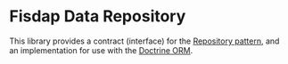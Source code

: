 # Fisdap Data Repository #

This library provides a contract (interface) for the [Repository pattern](http://martinfowler.com/eaaCatalog/repository.html), and an implementation for use with the [Doctrine ORM](http://www.doctrine-project.org/projects/orm.html).